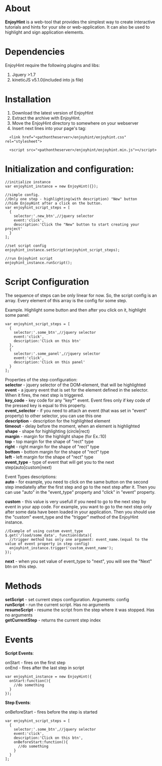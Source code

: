 
About
=========

**EnjoyHint** is a web-tool that provides the simplest way to create interactive tutorials and hints for your site or web-application. It can also be used to highlight and sign application elements.  
 

Dependencies
=========
EnjoyHint require the following plugins and libs:

  1. Jquery >1.7
  2. kineticJS v5.1.0(included into js file)

Installation
=========
1. Download the latest version of EnjoyHint
2. Extract the archive with EnjoyHint.
3. Move the EnjoyHint directory to somewhere on your webserver
4. Insert next lines into your page's <head> tag:
```
  <link href="<pathontheserver>/enjoyhint/enjoyhint.css" rel="stylesheet">
  
  <script src="<pathontheserver>/enjoyhint/enjoyhint.min.js"></script>
```

Initialization and configuration:
=========
```
//initialize instance
var enjoyhint_instance = new EnjoyHint({});

//simple config. 
//Only one step - highlighting(with description) "New" button 
//hide EnjoyHint after a click on the button.
var enjoyhint_script_steps = [
  {
    selector:'.new_btn',//jquery selector
    event:'click',
    description:'Click the "New" button to start creating your project'
  }  
];

//set script config
enjoyhint_instance.setScript(enjoyhint_script_steps);

//run Enjoyhint script
enjoyhint_instance.runScript();
```


Script Configuration
=========

The sequence of steps can be only linear for now. So, the script config is an array. Every element of this array is the config for some step.

Example. 
Highlight some button and then after you click on it, highlight some panel:
```
var enjoyhint_script_steps = [
  {
    selector:'.some_btn',//jquery selector
    event:'click',
    description:'Click on this btn'
  },  
  {
    selector:'.some_panel',//jquery selector
    event:'click',
    description:'Click on this panel'
  }  
];
```


Properties of the step configuration:  
**selector** - jquery selector of the DOM-element, that will be highlighted  
**event** - a jquery event that is set for the element defined in the selector. When it fires, the next step is triggered.   
**key_code** - key code for any "key*" event. Event fires only if key code of the pressed key is equal to this property.    
**event_selector** - if you need to attach an event (that was set in "event" property) to other selector, you can use this one  
**description** - description for the highlighted element  
**timeout** - delay before the moment, when an element is highlighted   
**shape** - shape for highlighting (circle|rect)  
**margin** - margin for the highlight shape (for Ex.:10)  
**top** - top margin for the shape of "rect" type  
**right** - right margin for the shape of "rect" type  
**bottom** - bottom margin for the shape of "rect" type  
**left** - left margin for the shape of "rect" type  
**event_type** - type of event that will get you to the next step(auto|custom|next)

Event Types descriptions:  
**auto** - for example, you need to click on the same button on the second step imediatelly after the first step and go to the next step after it. Then you can use "auto" in the "event_type" property and "click" in "event" property.

**custom** - this value is very usefull if you need to go to the next step by event in your app code. For example, you want to go to the next step only after some data have been loaded in your application. Then you should use the "custom" event_type and the "trigger" method of the EnjoyHint instance.  
```
//Example of using custom event_type
$.get('/load/some_data', function(data){
  //trigger method has only one argument: event_name.(equal to the value of event property in step config)
  enjoyhint_instance.trigger('custom_event_name');
});
```  
**next** - when you set value of event_type to "next", you will see the "Next" btn on this step.



Methods
=========
**setScript** - set current steps configuration. Arguments: config  
**runScript** - run the current script. Has no arguments  
**resumeScript** - resume the script from the step where it was stopped. Has no arguments  
**getCurrentStep** - returns the current step index  


Events
=========

**Script Events**:
  

onStart - fires on the first step  
onEnd - fires after the last step in script
```
var enjoyhint_instance = new EnjoyHint({
  onStart:function(){
    //do something
  }
});
```

**Step Events**:  
  
onBeforeStart - fires before the step is started

```
var enjoyhint_script_steps = [
  {
    selector:'.some_btn',//jquery selector
    event:'click',
    description:'Click on this btn',
    onBeforeStart:function(){
      //do something
    }
  }
];
```

